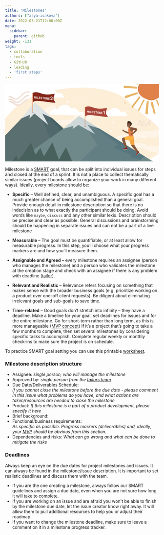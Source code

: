 ```yaml
---
title: 'Milestones'
authors: ["asya-isakova"]
date: 2022-03-21T12:00:00Z
menu:
  sidebar:
    parent: github
weight: -131
tags:
  - collaboration
  - tools
  - GitHub
  - leading
  - 'first steps'
---
```


![Milestones](/img/github/milestones.png)

Milestone is a [SMART](https://en.wikipedia.org/wiki/SMART_criteria) goal, that can be split into individual issues for steps and closed at the end of a sprint. It is not a place to collect thematically similar issues (project boards allow to organize your work in many different ways). Ideally, every milestone should be: 

- **Specific** – Well defined, clear, and unambiguous. A specific goal has a much greater chance of being accomplished than a general goal. Provide enough detail in milestone description so that there is no indecision as to what exactly the participant should be doing. Avoid words like `maybe`, `discuss` and any other similar lexis. Description should be precise and clear as possible. General discussions and brainstorming should be happening in separate issues and can not be a part of a live milestone

- **Measurable** – The goal must be quantifiable, or at least allow for measurable progress. In this step, you’ll choose what your progress markers are and how you’ll measure them. 

- **Assignable and Agreed** – every milestone requires an assignee (person who manages the milestone) and a person who validates the milestone at the creation stage and check with an assignee if there is any problem with deadline ([tailor](/growing/personal-growth#tailors)).

- **Relevant and Realistic** – Relevance refers focusing on something that makes sense with the broader business goals (e.g. prioritize working on a product over one-off client requests). Be diligent about eliminating irrelevant goals and sub-goals to save time. 

- **Time-related** – Good goals don’t stretch into infinity – they have a deadline. Make a timeline for your goal, set deadlines for issues and for the entire milestone. Go for short-term rather than long term, as this is more manageable ([MVP concept](/remote-work/planning#mvp)) If it’s a project that’s going to take a few months to complete, then set several milestones by considering specific tasks to accomplish. Complete regular weekly or monthly check-ins to make sure the project is on schedule. 

To practice SMART goal setting you can use this printable [worksheet](/files/SMARTGoalWorksheet.pdf).

### Milestone description structure
- Assignee: 
_single person, who will manage the milestone_
- Approved by: 
_single person from the [tailors team](/growing/personal-growth#tailors)_
- Due Date/Deliverables Schedule:  
_if you cannot close the milestone before the due date - please comment in this issue what problems do you have, and what actions are taken/resources are needed to close the milestone_
- Product: 
_If this milestone is a part of a product development, please specify it here_
- Brief background:
- Functional/business requirements:  
_As specific as possible. Progress markers (deliverables) and, ideally, your [MVP](/remote-work/planning#mvp) should be obvious from this section._
- Dependencies and risks: 
_What can go wrong and what can be done to mitigate the risks_

### Deadlines

Always keep an eye on the due dates for project milestones and issues. It can always be found in the milestone/issue description. It is important to set realistic deadlines and discuss them with the team.

- If you are the one creating a milestone, always follow our SMART guidelines and assign a due date, even when you are not sure how long it will take to complete.
- If you are working on an issue and are afraid you won't be able to finish by the milestone due date, let the issue creator know right away. It will allow them to pull additional resources to help you or adjust their roadmap.
- If you want to change the milestone deadline, make sure to leave a comment on it in a milestone progress tracker.
